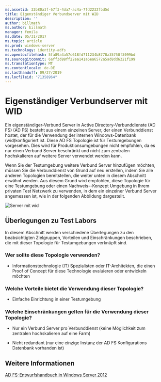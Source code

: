 ```yaml
---
ms.assetid: 33b80a3f-67f3-4da7-ac4a-7fd2232fbd5d
title: Eigenständiger Verbundserver mit WID
description: ''
author: billmath
ms.author: billmath
manager: femila
ms.date: 05/31/2017
ms.topic: article
ms.prod: windows-server
ms.technology: identity-adfs
ms.openlocfilehash: 5fa89a4a57c618fd711234b8770a35750f3099bd
ms.sourcegitcommit: 6aff3d88ff22ea141a6ea6572a5ad8dd6321f199
ms.translationtype: MT
ms.contentlocale: de-DE
ms.lasthandoff: 09/27/2019
ms.locfileid: "71358964"
---
```

# <a name="stand-alone-federation-server-using-wid"></a>Eigenständiger Verbundserver mit WID

Ein eigenständiger\-Verbund Server in Active Directory-Verbunddienste (AD FS) \(AD FS\) besteht aus einem einzelnen Server, der einen Verbunddienst hostet, der für die Verwendung der internen Windows-Datenbank \(wid\)konfiguriert ist. Diese AD FS Topologie ist für Testumgebungen vorgesehen. Dies wird für Produktionsumgebungen nicht empfohlen, da es nur einen Verbund Server beschränkt und nicht zum zentralen hochskalieren auf weitere Server verwendet werden kann.  
  
Wenn Sie der Testumgebung weitere Verbund Server hinzufügen möchten, müssen Sie die Verbunddienst von Grund auf neu erstellen, indem Sie alle anderen Topologien bereitstellen, die weiter unten in diesem Abschnitt erwähnt werden. Aus diesem Grund wird empfohlen, diese Topologie für eine Testumgebung oder einen Nachweis\-\-Konzept Umgebung in Ihrem privaten Test Netzwerk zu verwenden, in dem ein einzelner Verbund Server angemessen ist, wie in der folgenden Abbildung dargestellt.  
  
![Server mit wid](media/FedServerWID.gif)  
  
## <a name="test-lab-considerations"></a>Überlegungen zu Test Labors  
In diesem Abschnitt werden verschiedene Überlegungen zu den beabsichtigten Zielgruppen, Vorteilen und Einschränkungen beschrieben, die mit dieser Topologie für Testumgebungen verknüpft sind.  
  
### <a name="who-should-use-this-topology"></a>Wer sollte diese Topologie verwenden?  
  
-   Informationstechnologie \(IT\) Spezialisten oder IT-Architekten, die einen Proof of Concept für diese Technologie evaluieren oder entwickeln möchten  
  
### <a name="what-are-the-benefits-of-using-this-topology"></a>Welche Vorteile bietet die Verwendung dieser Topologie?  
  
-   Einfache Einrichtung in einer Testumgebung  
  
### <a name="what-are-the-limitations-of-using-this-topology"></a>Welche Einschränkungen gelten für die Verwendung dieser Topologie?  
  
-   Nur ein Verbund Server pro Verbunddienst \(keine Möglichkeit zum zentralen hochskalieren auf eine Farm\)  
  
-   Nicht redundant \(nur eine einzige Instanz der AD FS Konfigurations Datenbank vorhanden ist\)  
  

## <a name="see-also"></a>Weitere Informationen
[AD FS-Entwurfshandbuch in Windows Server 2012](AD-FS-Design-Guide-in-Windows-Server-2012.md)
